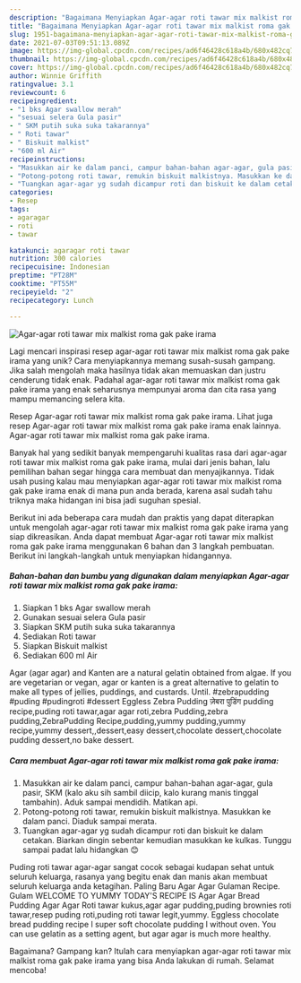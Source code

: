 ```yaml
---
description: "Bagaimana Menyiapkan Agar-agar roti tawar mix malkist roma gak pake irama yang Bikin Ngiler"
title: "Bagaimana Menyiapkan Agar-agar roti tawar mix malkist roma gak pake irama yang Bikin Ngiler"
slug: 1951-bagaimana-menyiapkan-agar-agar-roti-tawar-mix-malkist-roma-gak-pake-irama-yang-bikin-ngiler
date: 2021-07-03T09:51:13.089Z
image: https://img-global.cpcdn.com/recipes/ad6f46428c618a4b/680x482cq70/agar-agar-roti-tawar-mix-malkist-roma-gak-pake-irama-foto-resep-utama.jpg
thumbnail: https://img-global.cpcdn.com/recipes/ad6f46428c618a4b/680x482cq70/agar-agar-roti-tawar-mix-malkist-roma-gak-pake-irama-foto-resep-utama.jpg
cover: https://img-global.cpcdn.com/recipes/ad6f46428c618a4b/680x482cq70/agar-agar-roti-tawar-mix-malkist-roma-gak-pake-irama-foto-resep-utama.jpg
author: Winnie Griffith
ratingvalue: 3.1
reviewcount: 6
recipeingredient:
- "1 bks Agar swallow merah"
- "sesuai selera Gula pasir"
- " SKM putih suka suka takarannya"
- " Roti tawar"
- " Biskuit malkist"
- "600 ml Air"
recipeinstructions:
- "Masukkan air ke dalam panci, campur bahan-bahan agar-agar, gula pasir, SKM (kalo aku sih sambil diicip, kalo kurang manis tinggal tambahin). Aduk sampai mendidih. Matikan api."
- "Potong-potong roti tawar, remukin biskuit malkistnya. Masukkan ke dalam panci. Diaduk sampai merata."
- "Tuangkan agar-agar yg sudah dicampur roti dan biskuit ke dalam cetakan. Biarkan dingin sebentar kemudian masukkan ke kulkas. Tunggu sampai padat lalu hidangkan 😊"
categories:
- Resep
tags:
- agaragar
- roti
- tawar

katakunci: agaragar roti tawar 
nutrition: 300 calories
recipecuisine: Indonesian
preptime: "PT28M"
cooktime: "PT55M"
recipeyield: "2"
recipecategory: Lunch

---
```



![Agar-agar roti tawar mix malkist roma gak pake irama](https://img-global.cpcdn.com/recipes/ad6f46428c618a4b/680x482cq70/agar-agar-roti-tawar-mix-malkist-roma-gak-pake-irama-foto-resep-utama.jpg)

Lagi mencari inspirasi resep agar-agar roti tawar mix malkist roma gak pake irama yang unik? Cara menyiapkannya memang susah-susah gampang. Jika salah mengolah maka hasilnya tidak akan memuaskan dan justru cenderung tidak enak. Padahal agar-agar roti tawar mix malkist roma gak pake irama yang enak seharusnya mempunyai aroma dan cita rasa yang mampu memancing selera kita.

Resep Agar-agar roti tawar mix malkist roma gak pake irama. Lihat juga resep Agar-agar roti tawar mix malkist roma gak pake irama enak lainnya. Agar-agar roti tawar mix malkist roma gak pake irama.

Banyak hal yang sedikit banyak mempengaruhi kualitas rasa dari agar-agar roti tawar mix malkist roma gak pake irama, mulai dari jenis bahan, lalu pemilihan bahan segar hingga cara membuat dan menyajikannya. Tidak usah pusing kalau mau menyiapkan agar-agar roti tawar mix malkist roma gak pake irama enak di mana pun anda berada, karena asal sudah tahu triknya maka hidangan ini bisa jadi suguhan spesial.


Berikut ini ada beberapa cara mudah dan praktis yang dapat diterapkan untuk mengolah agar-agar roti tawar mix malkist roma gak pake irama yang siap dikreasikan. Anda dapat membuat Agar-agar roti tawar mix malkist roma gak pake irama menggunakan 6 bahan dan 3 langkah pembuatan. Berikut ini langkah-langkah untuk menyiapkan hidangannya.

<!--inarticleads1-->

##### Bahan-bahan dan bumbu yang digunakan dalam menyiapkan Agar-agar roti tawar mix malkist roma gak pake irama:

1. Siapkan 1 bks Agar swallow merah
1. Gunakan sesuai selera Gula pasir
1. Siapkan  SKM putih suka suka takarannya
1. Sediakan  Roti tawar
1. Siapkan  Biskuit malkist
1. Sediakan 600 ml Air


Agar (agar agar) and Kanten are a natural gelatin obtained from algae. If you are vegetarian or vegan, agar or kanten is a great alternative to gelatin to make all types of jellies, puddings, and custards. Until. #zebrapudding #puding #pudingroti #dessert Eggless Zebra Pudding ज़ेबरा पुडिंग pudding recipe,puding roti tawar,agar agar roti,zebra Pudding,zebra pudding,ZebraPudding Recipe,pudding,yummy pudding,yummy recipe,yummy dessert,,dessert,easy dessert,chocolate dessert,chocolate pudding dessert,no bake dessert. 

<!--inarticleads2-->

##### Cara membuat Agar-agar roti tawar mix malkist roma gak pake irama:

1. Masukkan air ke dalam panci, campur bahan-bahan agar-agar, gula pasir, SKM (kalo aku sih sambil diicip, kalo kurang manis tinggal tambahin). Aduk sampai mendidih. Matikan api.
1. Potong-potong roti tawar, remukin biskuit malkistnya. Masukkan ke dalam panci. Diaduk sampai merata.
1. Tuangkan agar-agar yg sudah dicampur roti dan biskuit ke dalam cetakan. Biarkan dingin sebentar kemudian masukkan ke kulkas. Tunggu sampai padat lalu hidangkan 😊


Puding roti tawar agar-agar sangat cocok sebagai kudapan sehat untuk seluruh keluarga, rasanya yang begitu enak dan manis akan membuat seluruh keluarga anda ketagihan. Paling Baru Agar Agar Gulaman Recipe. Gulam WELCOME TO YUMMY TODAY&#39;S RECIPE IS Agar Agar Bread Pudding Agar Agar Roti tawar kukus,agar agar pudding,puding brownies roti tawar,resep puding roti,puding roti tawar legit,yummy. Eggless chocolate bread pudding recipe l super soft chocolate pudding l without oven. You can use gelatin as a setting agent, but agar agar is much more healthy. 

Bagaimana? Gampang kan? Itulah cara menyiapkan agar-agar roti tawar mix malkist roma gak pake irama yang bisa Anda lakukan di rumah. Selamat mencoba!
